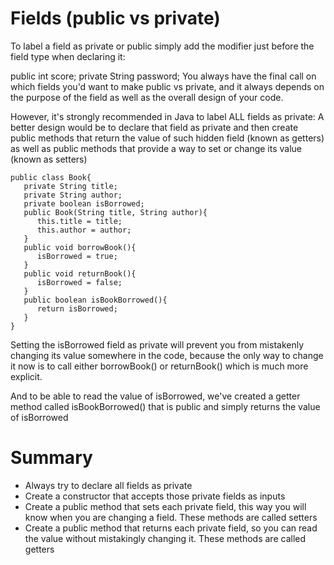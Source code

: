 # Fields (public vs private)
To label a field as private or public simply add the modifier just before the field type when declaring it:

public int score;
private String password;
You always have the final call on which fields you'd want to make public vs private, and it always depends on the purpose of the field as well as the overall design of your code.

However, it's strongly recommended in Java to label ALL fields as private:
A better design would be to declare that field as private and then create public methods that return the value of such hidden field (known as getters) as 
well as public methods that provide a way to set or change its value (known as setters)
```
public class Book{
   private String title;
   private String author;
   private boolean isBorrowed;
   public Book(String title, String author){
      this.title = title;
      this.author = author;
   }
   public void borrowBook(){
      isBorrowed = true;
   }
   public void returnBook(){
      isBorrowed = false;
   }
   public boolean isBookBorrowed(){
      return isBorrowed;
   }
}
```
Setting the isBorrowed field as private will prevent you from mistakenly changing its value somewhere in the code, because the only way to change it now is to call either borrowBook() or returnBook() which is much more explicit.

And to be able to read the value of isBorrowed, we've created a getter method called isBookBorrowed() that is public and simply returns the value of isBorrowed

# Summary
* Always try to declare all fields as private
* Create a constructor that accepts those private fields as inputs
* Create a public method that sets each private field, this way you will know when you are changing a field. These methods are called setters
* Create a public method that returns each private field, so you can read the value without mistakingly changing it. These methods are called getters
